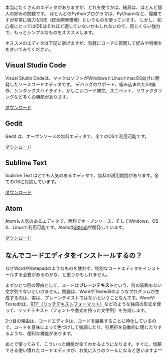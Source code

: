 本当にたくさんのエディタがありますが、どれを使うかは、結局は、ほとんど個人の好みの問題です。 ほとんどのPythonプログラマは、PyCharmなど、複雑ですが非常に強力なIDE（統合開発環境）というものを使っています。 しかし、初心者にとってはIDEはそれほど適していないかもしれないので、同じくらい強力で、もっとシンプルなものをオススメします。

オススメのエディタは下記に挙げますが、気軽にコーチに質問して好みや特徴ををきいてみてください。

## Visual Studio Code

Visual Studio Codeは、マイクロソフトがWindowsとLinuxとmacOS向けに開発したソースコードエディタです。 デバッグのサポート、組み込まれたGit操作、シンタックスハイライト、かしこいコード補完、スニペット、リファクタリングなど多くの機能があります。

[ダウンロード](https://code.visualstudio.com/)

## Gedit

Gedit は、オープンソースの無料エディタで、全てのOSで利用可能です。

[ダウンロード](https://wiki.gnome.org/Apps/Gedit#Download)

## Sublime Text

Sublime Text はとても人気のあるエディタで、無料の試用期間があります。全てのOSに対応しています。　

[ダウンロード](https://www.sublimetext.com/)

## Atom

Atomも人気のあるエディタで、無料でオープンソース、そしてWindows、OS X、Linuxで利用可能です。Atomは[GitHub](https://github.com/)が開発しています。

[ダウンロード](https://atom.io/)

## なんでコードエディタをインストールするの？

なぜWordやNotepadのようなものを使わず、特別なコードエディタをインストールする必要があるのかな、と思うかもしれません。

まずひとつ目の理由として、コードは**プレーンテキスト**という、何の装飾もない文字列でないといけません。問題は、WordやTexteditのようなプログラムが生成するのは、実は、プレーンテキストではないということなんです。WordやTexteditは、[RTF（リッチテキストフォーマット）](https://en.wikipedia.org/wiki/Rich_Text_Format)などのような独自の形式を使って、リッチテキスト（フォントや書式を持った文字列）を生成します。

2つ目の理由は、コードエディタは、コードを編集することに特化しているので、コードを意味によって色づけして強調したり、引用符を自動的に閉じたりするような、便利な機能があります。

あとで使ってみて、こういった機能が全てわかるようになります。すぐに、信頼できる使い慣れたコードエディタが、お気に入りのツールになると思いますよ^^
